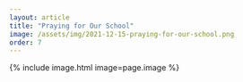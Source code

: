 ```yaml
---
layout: article
title: "Praying for Our School"
image: /assets/img/2021-12-15-praying-for-our-school.png
order: 7
---
```


{% include image.html image=page.image %}
